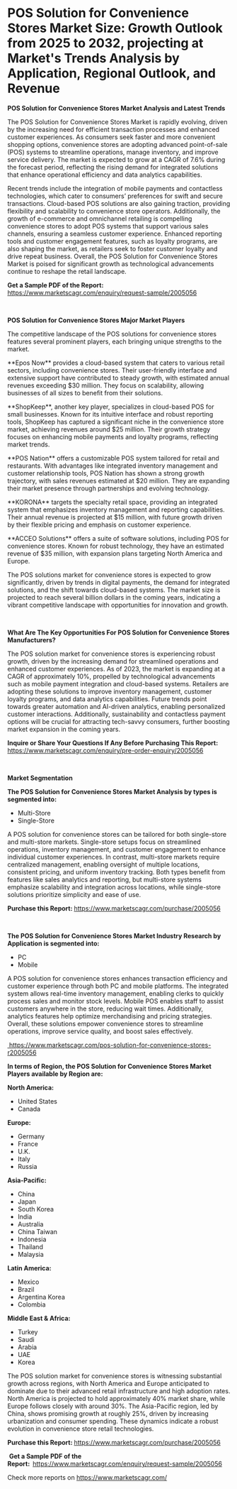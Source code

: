 <p><h1>POS Solution for Convenience Stores Market Size: Growth Outlook from 2025 to 2032, projecting at Market's Trends Analysis by Application, Regional Outlook, and Revenue</h1></p><p><strong>POS Solution for Convenience Stores Market Analysis and Latest Trends</strong></p>
<p><p>The POS Solution for Convenience Stores Market is rapidly evolving, driven by the increasing need for efficient transaction processes and enhanced customer experiences. As consumers seek faster and more convenient shopping options, convenience stores are adopting advanced point-of-sale (POS) systems to streamline operations, manage inventory, and improve service delivery. The market is expected to grow at a CAGR of 7.6% during the forecast period, reflecting the rising demand for integrated solutions that enhance operational efficiency and data analytics capabilities.</p><p>Recent trends include the integration of mobile payments and contactless technologies, which cater to consumers’ preferences for swift and secure transactions. Cloud-based POS solutions are also gaining traction, providing flexibility and scalability to convenience store operators. Additionally, the growth of e-commerce and omnichannel retailing is compelling convenience stores to adopt POS systems that support various sales channels, ensuring a seamless customer experience. Enhanced reporting tools and customer engagement features, such as loyalty programs, are also shaping the market, as retailers seek to foster customer loyalty and drive repeat business. Overall, the POS Solution for Convenience Stores Market is poised for significant growth as technological advancements continue to reshape the retail landscape.</p></p>
<p><strong>Get a Sample PDF of the Report:&nbsp;</strong> <a href="https://www.marketscagr.com/enquiry/request-sample/2005056?utm_campaign=2138&utm_medium=2&utm_source=Github&utm_content=ia&utm_term=29032025&utm_id=pos-solution-for-convenience-stores">https://www.marketscagr.com/enquiry/request-sample/2005056</a></p>
<p>&nbsp;</p>
<p><strong>POS Solution for Convenience Stores Major Market Players</strong></p>
<p><p>The competitive landscape of the POS solutions for convenience stores features several prominent players, each bringing unique strengths to the market. </p><p>**Epos Now** provides a cloud-based system that caters to various retail sectors, including convenience stores. Their user-friendly interface and extensive support have contributed to steady growth, with estimated annual revenues exceeding $30 million. They focus on scalability, allowing businesses of all sizes to benefit from their solutions.</p><p>**ShopKeep**, another key player, specializes in cloud-based POS for small businesses. Known for its intuitive interface and robust reporting tools, ShopKeep has captured a significant niche in the convenience store market, achieving revenues around $25 million. Their growth strategy focuses on enhancing mobile payments and loyalty programs, reflecting market trends.</p><p>**POS Nation** offers a customizable POS system tailored for retail and restaurants. With advantages like integrated inventory management and customer relationship tools, POS Nation has shown a strong growth trajectory, with sales revenues estimated at $20 million. They are expanding their market presence through partnerships and evolving technology.</p><p>**KORONA** targets the specialty retail space, providing an integrated system that emphasizes inventory management and reporting capabilities. Their annual revenue is projected at $15 million, with future growth driven by their flexible pricing and emphasis on customer experience.</p><p>**ACCEO Solutions** offers a suite of software solutions, including POS for convenience stores. Known for robust technology, they have an estimated revenue of $35 million, with expansion plans targeting North America and Europe.</p><p>The POS solutions market for convenience stores is expected to grow significantly, driven by trends in digital payments, the demand for integrated solutions, and the shift towards cloud-based systems. The market size is projected to reach several billion dollars in the coming years, indicating a vibrant competitive landscape with opportunities for innovation and growth.</p></p>
<p>&nbsp;</p>
<p><strong>What Are The Key Opportunities For POS Solution for Convenience Stores Manufacturers?</strong></p>
<p><p>The POS solution market for convenience stores is experiencing robust growth, driven by the increasing demand for streamlined operations and enhanced customer experiences. As of 2023, the market is expanding at a CAGR of approximately 10%, propelled by technological advancements such as mobile payment integration and cloud-based systems. Retailers are adopting these solutions to improve inventory management, customer loyalty programs, and data analytics capabilities. Future trends point towards greater automation and AI-driven analytics, enabling personalized customer interactions. Additionally, sustainability and contactless payment options will be crucial for attracting tech-savvy consumers, further boosting market expansion in the coming years.</p></p>
<p><strong>Inquire or Share Your Questions If Any Before Purchasing This Report:</strong> <a href="https://www.marketscagr.com/enquiry/pre-order-enquiry/2005056?utm_campaign=2138&utm_medium=2&utm_source=Github&utm_content=ia&utm_term=29032025&utm_id=pos-solution-for-convenience-stores">https://www.marketscagr.com/enquiry/pre-order-enquiry/2005056</a></p>
<p>&nbsp;</p>
<p><strong>Market Segmentation</strong></p>
<p><strong>The POS Solution for Convenience Stores Market Analysis by types is segmented into:</strong></p>
<p><ul><li>Multi-Store</li><li>Single-Store</li></ul></p>
<p><p>A POS solution for convenience stores can be tailored for both single-store and multi-store markets. Single-store setups focus on streamlined operations, inventory management, and customer engagement to enhance individual customer experiences. In contrast, multi-store markets require centralized management, enabling oversight of multiple locations, consistent pricing, and uniform inventory tracking. Both types benefit from features like sales analytics and reporting, but multi-store systems emphasize scalability and integration across locations, while single-store solutions prioritize simplicity and ease of use.</p></p>
<p><strong>Purchase this Report:&nbsp;</strong><a href="https://www.marketscagr.com/purchase/2005056?utm_campaign=2138&utm_medium=2&utm_source=Github&utm_content=ia&utm_term=29032025&utm_id=pos-solution-for-convenience-stores">https://www.marketscagr.com/purchase/2005056</a></p>
<p>&nbsp;</p>
<p><strong>The POS Solution for Convenience Stores Market Industry Research by Application is segmented into:</strong></p>
<p><ul><li>PC</li><li>Mobile</li></ul></p>
<p><p>A POS solution for convenience stores enhances transaction efficiency and customer experience through both PC and mobile platforms. The integrated system allows real-time inventory management, enabling clerks to quickly process sales and monitor stock levels. Mobile POS enables staff to assist customers anywhere in the store, reducing wait times. Additionally, analytics features help optimize merchandising and pricing strategies. Overall, these solutions empower convenience stores to streamline operations, improve service quality, and boost sales effectively.</p></p>
<p><a href="https://www.marketscagr.com/pos-solution-for-convenience-stores-r2005056?utm_campaign=2138&utm_medium=2&utm_source=Github&utm_content=ia&utm_term=29032025&utm_id=pos-solution-for-convenience-stores">&nbsp;https://www.marketscagr.com/pos-solution-for-convenience-stores-r2005056</a></p>
<p><strong>In terms of Region, the POS Solution for Convenience Stores Market Players available by Region are:</strong></p>
<p>
    <p> <strong> North America: </strong>
        <ul>
            <li>United States</li>
            <li>Canada</li>
        </ul>
        </p> 
    <p> <strong> Europe: </strong>
        <ul>
            <li>Germany</li>
            <li>France</li>
            <li>U.K.</li>
            <li>Italy</li>
            <li>Russia</li>
        </ul>
        </p> 
    <p> <strong> Asia-Pacific: </strong>
        <ul>
            <li>China</li>
            <li>Japan</li>
            <li>South Korea</li>
            <li>India</li>
            <li>Australia</li>
            <li>China Taiwan</li>
            <li>Indonesia</li>
            <li>Thailand</li>
            <li>Malaysia</li>
        </ul>
        </p> 
    <p> <strong> Latin America: </strong>
        <ul>
            <li>Mexico</li>
            <li>Brazil</li>
            <li>Argentina Korea</li>
            <li>Colombia</li>
        </ul>
        </p> 
    <p> <strong> Middle East & Africa: </strong>
        <ul>
            <li>Turkey</li>
            <li>Saudi</li>
            <li>Arabia</li>
            <li>UAE</li>
            <li>Korea</li>
        </ul>
    </p>
    </p>
<p><p>The POS solution market for convenience stores is witnessing substantial growth across regions, with North America and Europe anticipated to dominate due to their advanced retail infrastructure and high adoption rates. North America is projected to hold approximately 40% market share, while Europe follows closely with around 30%. The Asia-Pacific region, led by China, shows promising growth at roughly 25%, driven by increasing urbanization and consumer spending. These dynamics indicate a robust evolution in convenience store retail technologies.</p></p>
<p><strong>Purchase this Report: </strong><a href="https://www.marketscagr.com/purchase/2005056?utm_campaign=2138&utm_medium=2&utm_source=Github&utm_content=ia&utm_term=29032025&utm_id=pos-solution-for-convenience-stores">https://www.marketscagr.com/purchase/2005056</a></p>
<p>&nbsp;<strong>Get a Sample PDF of the Report:&nbsp;&nbsp;</strong><a href="https://www.marketscagr.com/enquiry/request-sample/2005056?utm_campaign=2138&utm_medium=2&utm_source=Github&utm_content=ia&utm_term=29032025&utm_id=pos-solution-for-convenience-stores">https://www.marketscagr.com/enquiry/request-sample/2005056</a></p>
<p><strong></strong></p>
<p>Check more reports on <a href="https://www.marketscagr.com/?utm_campaign=2138&utm_medium=2&utm_source=Github&utm_content=ia&utm_term=29032025&utm_id=pos-solution-for-convenience-stores">https://www.marketscagr.com/</a></p>